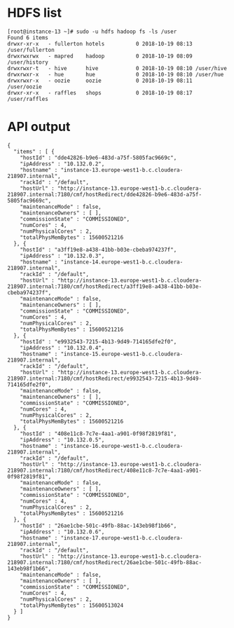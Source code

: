 # HDFS list

	[root@instance-13 ~]# sudo -u hdfs hadoop fs -ls /user
	Found 6 items
	drwxr-xr-x   - fullerton hotels          0 2018-10-19 08:13 /user/fullerton
	drwxrwxrwx   - mapred    hadoop          0 2018-10-19 08:09 /user/history
	drwxrwxr-t   - hive      hive            0 2018-10-19 08:10 /user/hive
	drwxrwxr-x   - hue       hue             0 2018-10-19 08:10 /user/hue
	drwxrwxr-x   - oozie     oozie           0 2018-10-19 08:11 /user/oozie
	drwxr-xr-x   - raffles   shops           0 2018-10-19 08:17 /user/raffles
	
# API output

	{
	  "items" : [ {
		"hostId" : "dde42826-b9e6-483d-a75f-5805fac9669c",
		"ipAddress" : "10.132.0.2",
		"hostname" : "instance-13.europe-west1-b.c.cloudera-218907.internal",
		"rackId" : "/default",
		"hostUrl" : "http://instance-13.europe-west1-b.c.cloudera-218907.internal:7180/cmf/hostRedirect/dde42826-b9e6-483d-a75f-5805fac9669c",
		"maintenanceMode" : false,
		"maintenanceOwners" : [ ],
		"commissionState" : "COMMISSIONED",
		"numCores" : 4,
		"numPhysicalCores" : 2,
		"totalPhysMemBytes" : 15600521216
	  }, {
		"hostId" : "a3ff19e8-a438-41bb-b03e-cbeba974237f",
		"ipAddress" : "10.132.0.3",
		"hostname" : "instance-14.europe-west1-b.c.cloudera-218907.internal",
		"rackId" : "/default",
		"hostUrl" : "http://instance-13.europe-west1-b.c.cloudera-218907.internal:7180/cmf/hostRedirect/a3ff19e8-a438-41bb-b03e-cbeba974237f",
		"maintenanceMode" : false,
		"maintenanceOwners" : [ ],
		"commissionState" : "COMMISSIONED",
		"numCores" : 4,
		"numPhysicalCores" : 2,
		"totalPhysMemBytes" : 15600521216
	  }, {
		"hostId" : "e9932543-7215-4b13-9d49-714165dfe2f0",
		"ipAddress" : "10.132.0.4",
		"hostname" : "instance-15.europe-west1-b.c.cloudera-218907.internal",
		"rackId" : "/default",
		"hostUrl" : "http://instance-13.europe-west1-b.c.cloudera-218907.internal:7180/cmf/hostRedirect/e9932543-7215-4b13-9d49-714165dfe2f0",
		"maintenanceMode" : false,
		"maintenanceOwners" : [ ],
		"commissionState" : "COMMISSIONED",
		"numCores" : 4,
		"numPhysicalCores" : 2,
		"totalPhysMemBytes" : 15600521216
	  }, {
		"hostId" : "408e11c8-7c7e-4aa1-a901-0f98f2819f81",
		"ipAddress" : "10.132.0.5",
		"hostname" : "instance-16.europe-west1-b.c.cloudera-218907.internal",
		"rackId" : "/default",
		"hostUrl" : "http://instance-13.europe-west1-b.c.cloudera-218907.internal:7180/cmf/hostRedirect/408e11c8-7c7e-4aa1-a901-0f98f2819f81",
		"maintenanceMode" : false,
		"maintenanceOwners" : [ ],
		"commissionState" : "COMMISSIONED",
		"numCores" : 4,
		"numPhysicalCores" : 2,
		"totalPhysMemBytes" : 15600521216
	  }, {
		"hostId" : "26ae1cbe-501c-49fb-88ac-143eb98f1b66",
		"ipAddress" : "10.132.0.6",
		"hostname" : "instance-17.europe-west1-b.c.cloudera-218907.internal",
		"rackId" : "/default",
		"hostUrl" : "http://instance-13.europe-west1-b.c.cloudera-218907.internal:7180/cmf/hostRedirect/26ae1cbe-501c-49fb-88ac-143eb98f1b66",
		"maintenanceMode" : false,
		"maintenanceOwners" : [ ],
		"commissionState" : "COMMISSIONED",
		"numCores" : 4,
		"numPhysicalCores" : 2,
		"totalPhysMemBytes" : 15600513024
	  } ]
	}